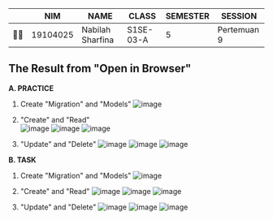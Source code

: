 |     | NIM      | NAME             | CLASS     | SEMESTER | SESSION |
| --- | -------- | ---------------- | --------- | -------- |   ---   |
| 👩‍🎓  | 19104025 | Nabilah Sharfina | S1SE-03-A | 5        | Pertemuan 9 |

## **The Result from "Open in Browser"**
**A. PRACTICE**

1. Create "Migration" and "Models"
![image](https://user-images.githubusercontent.com/58089002/148342989-2e27ddda-9695-4ba3-8000-a916cb23e35b.png)

2. "Create" and "Read"   
![image](https://user-images.githubusercontent.com/58089002/148350543-1488594b-c382-479a-9b46-50b75e9eb683.png)
![image](https://user-images.githubusercontent.com/58089002/148372456-f184665b-f290-41c6-8221-b16329dbf0ea.png)
![image](https://user-images.githubusercontent.com/58089002/148350718-2f8e3134-6a34-40c6-8caf-d92bb533432b.png)

3. "Update" and "Delete"
![image](https://user-images.githubusercontent.com/58089002/148622811-40159848-8e9f-4172-87ea-076f297bf520.png)
![image](https://user-images.githubusercontent.com/58089002/148620799-50510b58-4fbf-4fa3-9d91-4a62acaf2b01.png)
![image](https://user-images.githubusercontent.com/58089002/148507718-84b7dd9e-f642-4470-a8cb-332722b9cabb.png)

**B. TASK**

1. Create "Migration" and "Models"
![image](https://user-images.githubusercontent.com/58089002/148802212-3962bc84-bfa8-4778-8c48-0155f56962b0.png)

2. "Create" and "Read"
![image](https://user-images.githubusercontent.com/58089002/148813197-941bd6f7-d377-4dd5-aeb2-7c5b61f5df9a.png)
![image](https://user-images.githubusercontent.com/58089002/148813257-eb499f81-7387-4738-adc2-e541121406c0.png)
![image](https://user-images.githubusercontent.com/58089002/148813329-f3f40f26-9ed2-4590-8e1f-9aa8eedfe8b1.png)

3. "Update" and "Delete"
![image](https://user-images.githubusercontent.com/58089002/148807767-2ae39f3d-02c0-46c9-8803-85c8b62f5804.png)
![image](https://user-images.githubusercontent.com/58089002/148809903-b5ba4c50-cec8-4fbd-ae05-08c5122e8c5a.png)
![image](https://user-images.githubusercontent.com/58089002/148808097-35955856-9a49-482d-b114-3939086ee33b.png)
